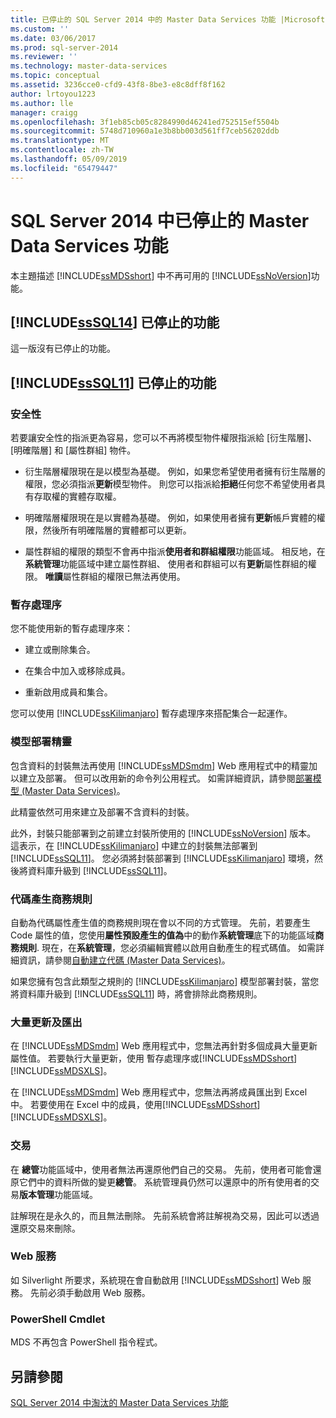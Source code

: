```yaml
---
title: 已停止的 SQL Server 2014 中的 Master Data Services 功能 |Microsoft Docs
ms.custom: ''
ms.date: 03/06/2017
ms.prod: sql-server-2014
ms.reviewer: ''
ms.technology: master-data-services
ms.topic: conceptual
ms.assetid: 3236cce0-cfd9-43f8-8be3-e8c8dff8f162
author: lrtoyou1223
ms.author: lle
manager: craigg
ms.openlocfilehash: 3f1eb85cb05c8284990d46241ed752515ef5504b
ms.sourcegitcommit: 5748d710960a1e3b8bb003d561ff7ceb56202ddb
ms.translationtype: MT
ms.contentlocale: zh-TW
ms.lasthandoff: 05/09/2019
ms.locfileid: "65479447"
---
```

# <a name="discontinued-master-data-services-features-in-sql-server-2014"></a>SQL Server 2014 中已停止的 Master Data Services 功能
  本主題描述 [!INCLUDE[ssMDSshort](../includes/ssmdsshort-md.md)] 中不再可用的 [!INCLUDE[ssNoVersion](../includes/ssnoversion-md.md)]功能。  
  
## <a name="includesssql14includessssql14-mdmd-discontinued-features"></a>[!INCLUDE[ssSQL14](../includes/sssql14-md.md)] 已停止的功能  
 這一版沒有已停止的功能。  
  
## <a name="includesssql11includessssql11-mdmd-discontinued-features"></a>[!INCLUDE[ssSQL11](../includes/sssql11-md.md)] 已停止的功能  
  
### <a name="security"></a>安全性  
 若要讓安全性的指派更為容易，您可以不再將模型物件權限指派給 [衍生階層]、[明確階層] 和 [屬性群組] 物件。  
  
-   衍生階層權限現在是以模型為基礎。 例如，如果您希望使用者擁有衍生階層的權限，您必須指派**更新**模型物件。 則您可以指派給**拒絕**任何您不希望使用者具有存取權的實體存取權。  
  
-   明確階層權限現在是以實體為基礎。 例如，如果使用者擁有**更新**帳戶實體的權限，然後所有明確階層的實體都可以更新。  
  
-   屬性群組的權限的類型不會再中指派**使用者和群組權限**功能區域。 相反地，在**系統管理**功能區域中建立屬性群組、 使用者和群組可以有**更新**屬性群組的權限。 **唯讀**屬性群組的權限已無法再使用。  
  
### <a name="staging-process"></a>暫存處理序  
 您不能使用新的暫存處理序來：  
  
-   建立或刪除集合。  
  
-   在集合中加入或移除成員。  
  
-   重新啟用成員和集合。  
  
 您可以使用 [!INCLUDE[ssKilimanjaro](../includes/sskilimanjaro-md.md)] 暫存處理序來搭配集合一起運作。  
  
### <a name="model-deployment-wizard"></a>模型部署精靈  
 包含資料的封裝無法再使用 [!INCLUDE[ssMDSmdm](../includes/ssmdsmdm-md.md)] Web 應用程式中的精靈加以建立及部署。 但可以改用新的命令列公用程式。 如需詳細資訊，請參閱[部署模型 &#40;Master Data Services&#41;](deploying-models-master-data-services.md)。  
  
 此精靈依然可用來建立及部署不含資料的封裝。  
  
 此外，封裝只能部署到之前建立封裝所使用的 [!INCLUDE[ssNoVersion](../includes/ssnoversion-md.md)] 版本。 這表示，在 [!INCLUDE[ssKilimanjaro](../includes/sskilimanjaro-md.md)] 中建立的封裝無法部署到 [!INCLUDE[ssSQL11](../includes/sssql11-md.md)]。 您必須將封裝部署到 [!INCLUDE[ssKilimanjaro](../includes/sskilimanjaro-md.md)] 環境，然後將資料庫升級到 [!INCLUDE[ssSQL11](../includes/sssql11-md.md)]。  
  
### <a name="code-generation-business-rules"></a>代碼產生商務規則  
 自動為代碼屬性產生值的商務規則現在會以不同的方式管理。 先前，若要產生 Code 屬性的值，您使用**屬性預設產生的值為**中的動作**系統管理**底下的功能區域**商務規則**. 現在，在**系統管理**，您必須編輯實體以啟用自動產生的程式碼值。 如需詳細資訊，請參閱[自動建立代碼 &#40;Master Data Services&#41;](automatic-code-creation-master-data-services.md)。  
  
 如果您擁有包含此類型之規則的 [!INCLUDE[ssKilimanjaro](../includes/sskilimanjaro-md.md)] 模型部署封裝，當您將資料庫升級到 [!INCLUDE[ssSQL11](../includes/sssql11-md.md)] 時，將會排除此商務規則。  
  
### <a name="bulk-updates-and-exporting"></a>大量更新及匯出  
 在 [!INCLUDE[ssMDSmdm](../includes/ssmdsmdm-md.md)] Web 應用程式中，您無法再針對多個成員大量更新屬性值。 若要執行大量更新，使用 暫存處理序或[!INCLUDE[ssMDSshort](../includes/ssmdsshort-md.md)] [!INCLUDE[ssMDSXLS](../includes/ssmdsxls-md.md)]。  
  
 在 [!INCLUDE[ssMDSmdm](../includes/ssmdsmdm-md.md)] Web 應用程式中，您無法再將成員匯出到 Excel 中。 若要使用在 Excel 中的成員，使用[!INCLUDE[ssMDSshort](../includes/ssmdsshort-md.md)] [!INCLUDE[ssMDSXLS](../includes/ssmdsxls-md.md)]。  
  
### <a name="transactions"></a>交易  
 在 **總管**功能區域中，使用者無法再還原他們自己的交易。 先前，使用者可能會還原它們中的資料所做的變更**總管**。 系統管理員仍然可以還原中的所有使用者的交易**版本管理**功能區域。  
  
 註解現在是永久的，而且無法刪除。 先前系統會將註解視為交易，因此可以透過還原交易來刪除。  
  
### <a name="web-service"></a>Web 服務  
 如 Silverlight 所要求，系統現在會自動啟用 [!INCLUDE[ssMDSshort](../includes/ssmdsshort-md.md)] Web 服務。 先前必須手動啟用 Web 服務。  
  
### <a name="powershell-cmdlets"></a>PowerShell Cmdlet  
 MDS 不再包含 PowerShell 指令程式。  
  
## <a name="see-also"></a>另請參閱  
 [SQL Server 2014 中淘汰的 Master Data Services 功能](deprecated-master-data-services-features.md)  
  
  
